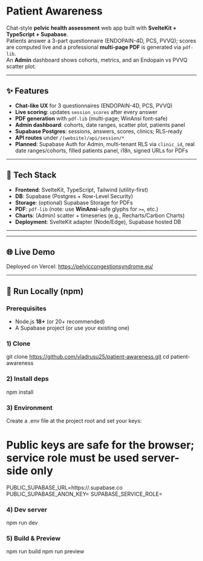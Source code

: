 # Patient Awareness

Chat-style **pelvic health assessment** web app built with **SvelteKit + TypeScript + Supabase**.  
Patients answer a 3-part questionnaire (ENDOPAIN-4D, PCS, PVVQ); scores are computed live and a professional **multi-page PDF** is generated via `pdf-lib`.  
An **Admin** dashboard shows cohorts, metrics, and an Endopain vs PVVQ scatter plot.

---

## ✨ Features

- **Chat-like UX** for 3 questionnaires (ENDOPAIN-4D, PCS, PVVQ)
- **Live scoring**: updates `session_scores` after every answer
- **PDF generation** with `pdf-lib` (multi-page; WinAnsi font-safe)
- **Admin dashboard**: cohorts, date ranges, scatter plot, patients panel
- **Supabase Postgres**: sessions, answers, scores, clinics; RLS-ready
- **API routes** under `/(website)/api/session/*`
- **Planned**: Supabase Auth for Admin, multi-tenant RLS via `clinic_id`,
  real date ranges/cohorts, filled patients panel, i18n, signed URLs for PDFs

---

## 🧱 Tech Stack

- **Frontend**: SvelteKit, TypeScript, Tailwind (utility-first)
- **DB**: Supabase (Postgres + Row-Level Security)
- **Storage**: (optional) Supabase Storage for PDFs
- **PDF**: `pdf-lib` (note: use **WinAnsi**-safe glyphs for `>=`, etc.)
- **Charts**: (Admin) scatter + timeseries (e.g., Recharts/Carbon Charts)
- **Deployment**: SvelteKit adapter (Node/Edge), Supabase hosted DB

---

---

## 🌐 Live Demo
Deployed on Vercel: https://pelviccongestionsyndrome.eu/

---

## 🚀 Run Locally (npm)

### Prerequisites
- Node.js **18+** (or 20+ recommended)
- A Supabase project (or use your existing one)

### 1) Clone

git clone https://github.com/vladrusu25/patient-awareness.git
cd patient-awareness

### 2) Install deps
npm install

### 3) Environment
Create a .env file at the project root and set your keys:
# Public keys are safe for the browser; service role must be used server-side only
PUBLIC_SUPABASE_URL=https://<project>.supabase.co
PUBLIC_SUPABASE_ANON_KEY=<anon-key>
SUPABASE_SERVICE_ROLE=<service-role-key>

### 4) Dev server
npm run dev

### 5) Build & Preview
npm run build
npm run preview

